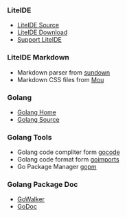 <!-- Website -->


### LiteIDE
* [LiteIDE Source](https://github.com/visualfc/liteide)
* [LiteIDE Download](http://code.google.com/p/golangide)
* [Support LiteIDE](http://visualfc.github.com/support)

### LiteIDE Markdown
* Markdown parser from [sundown](https://github.com/vmg/sundown)
* Markdown CSS files from [Mou](http://mouapp.com)

### Golang
* [Golang Home](http://golang.org)
* [Golang Source](http://code.google.com/p/go)

### Golang Tools
* Golang code compliter form [gocode](https://github.com/nsf/gocode)
* Golang code format form [goimports](https://github.com/bradfitz/goimports) 
* Go Package Manager [gopm](https://github.com/gpmgo/gopm)

### Golang Package Doc
* [GoWalker](http://gowalker.org/)
* [GoDoc](http://godoc.org)
